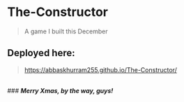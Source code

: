 # The-Constructor
> A game I built this December
## Deployed here:
> https://abbaskhurram255.github.io/The-Constructor/
<br />
### <i><b>Merry Xmas, by the way, guys!</b></i>
